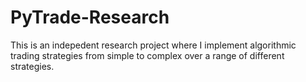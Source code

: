 # PyTrade-Research
This is an indepedent research project where I implement algorithmic trading strategies from simple to complex over a range of different strategies. 
